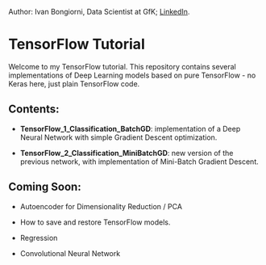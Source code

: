 Author: Ivan Bongiorni, Data Scientist at GfK; [LinkedIn](https://www.linkedin.com/in/ivan-bongiorni-b8a583164/).
# TensorFlow Tutorial






Welcome to my TensorFlow tutorial.
This repository contains several implementations of Deep Learning models based on pure TensorFlow - no Keras here, just plain TensorFlow code.




## Contents:

- **TensorFlow_1_Classification_BatchGD**:      implementation of a Deep Neural Network with simple Gradient Descent optimization.

- **TensorFlow_2_Classification_MiniBatchGD**:  new version of the previous network, with implementation of Mini-Batch Gradient Descent.





## Coming Soon:

- Autoencoder for Dimensionality Reduction / PCA

- How to save and restore TensorFlow models.

- Regression

- Convolutional Neural Network

